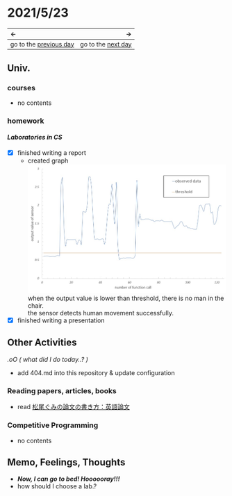# 2021/5/23
|←|→|
|:---|---:|
go to the [previous day](./22nd.md) | go to the [next day](./24th.md)

## Univ.
### courses
- no contents

### homework
#### *Laboratories in CS*
- [x] finished writing a report
  - created graph  
    ![output data](./img_folder/laboratory_RS_sensor_output.png)  
    when the output value is lower than threshold, there is no man in the chair.  
    the sensor detects human movement successfully.  
- [x] finished writing a presentation

## Other Activities
*.oO ( what did I do today..? )*
- add 404.md into this repository & update configuration

### Reading papers, articles, books
- read [松尾ぐみの論文の書き方：英語論文](http://ymatsuo.com/old2/matsuogumi_eigo_ronbun.htm)

### Competitive Programming
- no contents

## Memo, Feelings, Thoughts
-  ***Now, I can go to bed! Hoooooray!!!***
- how should I choose a lab.?
